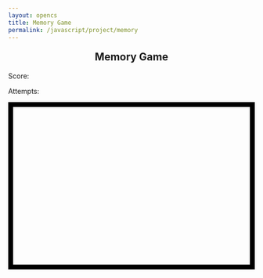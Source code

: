 ```yaml
---
layout: opencs
title: Memory Game
permalink: /javascript/project/memory
---
```


<style>
    .memoryCanvas { 
        border: 10px solid #000;
        display: block;
        margin-left: auto;
        margin-right: auto;
    }
    
    h2 {
        text-align: center;
        margin-top: 20px;
    }
</style>

<h2>Memory Game</h2>
<p>Score: <span class="score"></span></p>
<p>Attempts: <span class="attempts"></span></p>
<div class="container">
    <canvas class="memoryCanvas" id="memoryCanvas" width="600" height="400"></canvas>
</div>

<script>
    // Get canvas and context for drawing
    const memCanvas = document.getElementById('memoryCanvas');
    const memCtx = memCanvas.getContext('2d');

    // Game state variables
    let clicks = 0; // Tracks number of clicks in current turn
    let revealedCells = []; // Stores currently revealed cells [{col, row, emoji}]
    let matchedCells = []; // Stores matched cells [{col, row}]
    const scoreDisplay = document.querySelector('.score');
    const attemptsDisplay = document.querySelector('.attempts');
    let score = 0; // Player's score
    let attempts = 0; // Number of attempts made
    scoreDisplay.textContent = score;
    attemptsDisplay.textContent = attempts;

    // Draws the grid lines on the canvas
    function drawGrid(cols, rows) {
        memCtx.strokeStyle = '#000';
        memCtx.lineWidth = 10;

        canvasCol = cols;
        canvasRow = rows;

        const canvasWidth = memCanvas.width;
        const canvasHeight = memCanvas.height;

        // Draw vertical lines
        for (let x = 0; x <= canvasWidth; x += canvasWidth / canvasCol) {
            memCtx.beginPath();
            memCtx.moveTo(x, 0);
            memCtx.lineTo(x, canvasHeight);
            memCtx.stroke();
        }
        // Draw horizontal lines
        for (let y = 0; y <= canvasHeight; y += canvasHeight / canvasRow) {
            memCtx.beginPath();
            memCtx.moveTo(0, y);
            memCtx.lineTo(canvasWidth, y);
            memCtx.stroke();
        }
    }

    // Draws all emojis on the grid (used for initial reveal)
    function drawEmojis(cols, rows, emojis) {
        const cellWidth = memCanvas.width / cols;
        const cellHeight = memCanvas.height / rows;
        memCtx.font = `${Math.floor(Math.min(cellWidth, cellHeight) * 0.6)}px serif`;
        memCtx.textAlign = "center";
        memCtx.textBaseline = "middle";

        let emojiIndex = 0;
        for (let row = 0; row < rows; row++) {
            for (let col = 0; col < cols; col++) {
                const x = col * cellWidth + cellWidth / 2;
                const y = row * cellHeight + cellHeight / 2;
                const emoji = emojis[emojiIndex % emojis.length];
                memCtx.fillText(emoji, x, y);
                emojiIndex++;
            }
        }
    }

    drawGrid(4, 4); // Draw the grid

    // Prepare emoji pairs and shuffle
    const baseEmojis = [
        "😀", "🎉", "🍕", "🐶", "🌟", "🚀", "🍎", "🦄"
    ];
    // Duplicate emojis for pairs (16 cells, 8 pairs)
    const emojiList = [...baseEmojis, ...baseEmojis];

    // Shuffle the emoji list so pairs are random
    function shuffle(array) {
        for (let i = array.length - 1; i > 0; i--) {
            const j = Math.floor(Math.random() * (i + 1));
            [array[i], array[j]] = [array[j], array[i]];
        }
    }
    shuffle(emojiList);

    // Covers all cells except matched ones with a gray rectangle
    function hideEmojis(cols, rows) {
        const cellWidth = memCanvas.width / cols;
        const cellHeight = memCanvas.height / rows;

        for (let row = 0; row < rows; row++) {
            for (let col = 0; col < cols; col++) {
                // Only hide if not matched
                if (!matchedCells.some(cell => cell.col === col && cell.row === row)) {
                    memCtx.fillStyle = '#CCCCCC';
                    memCtx.fillRect(col * cellWidth + 5, row * cellHeight + 5, cellWidth - 10, cellHeight - 10);
                }
            }
        }
    }
    // Show all emojis for 3 seconds, then hide them
    setTimeout(() => hideEmojis(4, 4), 3000);

    // Reveals the emoji at a specific cell
    function revealEmojiAt(col, row, emojis) {
        const cellWidth = memCanvas.width / 4;
        const cellHeight = memCanvas.height / 4;
        const x = col * cellWidth + cellWidth / 2;
        const y = row * cellHeight + cellHeight / 2;
        const emojiIndex = row * 4 + col;
        const emoji = emojis[emojiIndex];

        // Draw white background and emoji
        memCtx.fillStyle = '#FFFFFF';
        memCtx.fillRect(col * cellWidth + 5, row * cellHeight + 5, cellWidth - 10, cellHeight - 10);
        memCtx.fillStyle = '#000000';
        memCtx.fillText(emoji, x, y);
        return emoji;
    }

    // Handles user clicks on the canvas
    memCanvas.addEventListener('click', (event) => {
        // Limit to two revealed cells at a time
        if (revealedCells.length >= 2) {
            // Ignore clicks until current pair is processed
            return;
        }

        // Get mouse position relative to canvas
        const rect = memCanvas.getBoundingClientRect();
        const x = event.clientX - rect.left;
        const y = event.clientY - rect.top;

        // Calculate which cell was clicked
        const col = Math.floor(x / (memCanvas.width / 4));
        const row = Math.floor(y / (memCanvas.height / 4));
        const emojiIndex = row * 4 + col;

        // Prevent clicking already matched or already revealed cell
        if (
            matchedCells.some(cell => cell.col === col && cell.row === row) ||
            revealedCells.some(cell => cell.col === col && cell.row === row)
        ) {
            return;
        }

        // Reveal the clicked emoji
        const emoji = revealEmojiAt(col, row, emojiList);
        revealedCells.push({col, row, emoji, emojiIndex});
        clicks += 1;

        // If two emojis are revealed, check for a match
        if (revealedCells.length === 2) {
            attempts += 1;
            attemptsDisplay.textContent = attempts;
            if (revealedCells[0].emoji === revealedCells[1].emoji) {
                // Matched, keep revealed and update score
                score += 1;
                scoreDisplay.textContent = score;
                matchedCells.push(revealedCells[0], revealedCells[1]);
                revealedCells = [];
                clicks = 0;
            } else {
                // Not matched, hide after short delay
                setTimeout(() => {
                    hideEmojis(4, 4);
                    revealedCells = [];
                    clicks = 0;
                }, 800);
            }
        }
        if(score == 8) {
            alert("Congratulations! You've matched all pairs!");
            // refresh page
            location.reload();
        }
    });

    // Draw all emojis at the start (for initial reveal)
    drawEmojis(4, 4, emojiList);
</script>